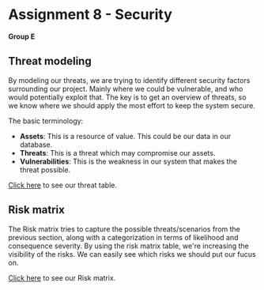 # Assignment 8 - Security
**Group E**

## Threat modeling

By modeling our threats, we are trying to identify different security factors surrounding our project. Mainly where we could be vulnerable, and who would potentially exploit that.
The key is to get an overview of threats, so we know where we should apply the most effort to keep the system secure. 

The basic terminology:
- **Assets**: This is a resource of value. This could be our data in our database.
- **Threats**: This is a threat which may compromise our assets.
- **Vulnerabilities**: This is the weakness in our system that makes the threat possible.

[Click here](https://github.com/KIMB0/LSD_frontend/blob/master/Documents/Threat%20modeling%20-%20Hackernews%20Clone.pdf) to see our threat table.

## Risk matrix


The Risk matrix tries to capture the possible threats/scenarios from the previous section, along with a categorization in terms of likelihood and consequence severity.
By using the risk matrix table, we're increasing the visibility of the risks. We can easily see which risks we should put our fucus on.

[Click here](https://github.com/KIMB0/LSD_frontend/blob/master/Documents/Risk%20matrix.pdf) to see our Risk matrix.
